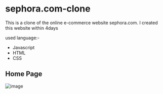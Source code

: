 # sephora.com-clone
This is a clone of the online e-commerce website sephora.com. I created this website within 4days


used language:-

- Javascript
- HTML
- CSS

## Home Page
![image](https://scontent.fccu31-1.fna.fbcdn.net/v/t39.30808-6/333986836_592702452434406_6823394643318271034_n.jpg?_nc_cat=102&ccb=1-7&_nc_sid=730e14&_nc_ohc=cNoHfEXxgQAAX9ju0iQ&_nc_ht=scontent.fccu31-1.fna&oh=00_AfDEbQjiG9momPriDQs5GhK1wCzrmAsY6CtZDt1OuaH0-Q&oe=64035200)

<p align="center", margin-top:"20px"><img align="center" src="https://scontent.fccu31-1.fna.fbcdn.net/v/t39.30808-6/319626009_3439277129629045_3230232658990549605_n.jpg?_nc_cat=107&ccb=1-7&_nc_sid=730e14&_nc_ohc=JvkEQzCuxtsAX_QMA_O&_nc_ht=scontent.fccu31-1.fna&oh=00_AfCratODj0U-rD4-aQQ1SccKLwBhUQVGmLloqYSyi45L4g&oe=639CC499" alt="" /></p>
